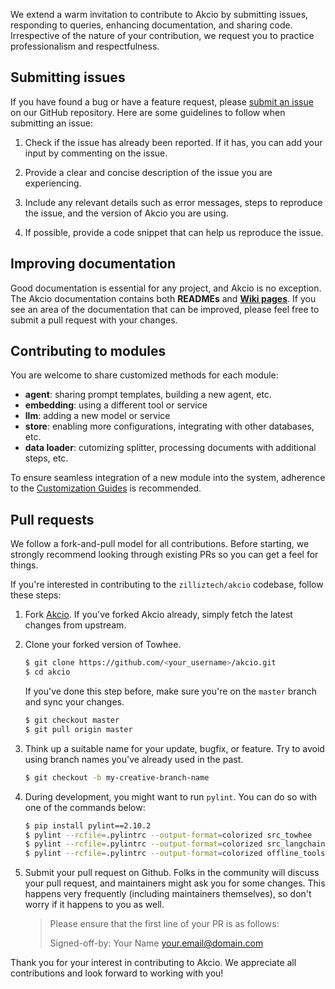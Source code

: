 We extend a warm invitation to contribute to Akcio by submitting issues, responding to queries, enhancing documentation, and sharing code. Irrespective of the nature of your contribution, we request you to practice professionalism and respectfulness.

## Submitting issues

If you have found a bug or have a feature request, please [submit an issue](https://github.com/zilliztech/akcio/issues) on our GitHub repository.
Here are some guidelines to follow when submitting an issue:

1. Check if the issue has already been reported. If it has, you can add your input by commenting on the issue.

2. Provide a clear and concise description of the issue you are experiencing.

3. Include any relevant details such as error messages, steps to reproduce the issue, and the version of Akcio you are using.

4. If possible, provide a code snippet that can help us reproduce the issue.


## Improving documentation

Good documentation is essential for any project, and Akcio is no exception.
The Akcio documentation contains both **READMEs** and **[Wiki pages](https://github.com/zilliztech/akcio/wiki)**.
If you see an area of the documentation that can be improved, please feel free to submit a pull request with your changes.

## Contributing to modules

You are welcome to share customized methods for each module:

- **agent**: sharing prompt templates, building a new agent, etc.
- **embedding**: using a different tool or service
- **llm**: adding a new model or service
- **store**: enabling more configurations, integrating with other databases, etc.
- **data loader**: cutomizing splitter, processing documents with additional steps, etc.

To ensure seamless integration of a new module into the system, adherence to the [Customization Guides](https://github.com/zilliztech/akcio/wiki#customization) is recommended.



## Pull requests

We follow a fork-and-pull model for all contributions. Before starting, we strongly recommend looking through existing PRs so you can get a feel for things.

If you're interested in contributing to the `zilliztech/akcio` codebase, follow these steps:

1. Fork [Akcio](https://github.com/zilliztech/akcio). If you've forked Akcio already, simply fetch the latest changes from upstream.

2. Clone your forked version of Towhee.

    ```bash
    $ git clone https://github.com/<your_username>/akcio.git
    $ cd akcio
    ```
    
    If you've done this step before, make sure you're on the `master` branch and sync your changes.

    ```bash
    $ git checkout master
    $ git pull origin master
    ```

3. Think up a suitable name for your update, bugfix, or feature. Try to avoid using branch names you've already used in the past.

    ```bash
    $ git checkout -b my-creative-branch-name
    ```

4. During development, you might want to run `pylint`. You can do so with one of the commands below:
    ```bash
    $ pip install pylint==2.10.2
    $ pylint --rcfile=.pylintrc --output-format=colorized src_towhee
    $ pylint --rcfile=.pylintrc --output-format=colorized src_langchain
    $ pylint --rcfile=.pylintrc --output-format=colorized offline_tools
    ```

6. Submit your pull request on Github. Folks in the community will discuss your pull request, and maintainers might ask you for some changes. This happens very frequently (including maintainers themselves), so don't worry if it happens to you as well.

    > Please ensure that the first line of your PR is as follows:
    >
    > Signed-off-by: Your Name your.email@domain.com


Thank you for your interest in contributing to Akcio. We appreciate all contributions and look forward to working with you!
